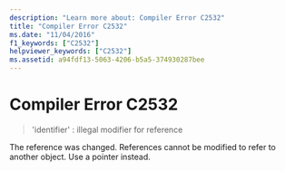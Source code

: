 ```yaml
---
description: "Learn more about: Compiler Error C2532"
title: "Compiler Error C2532"
ms.date: "11/04/2016"
f1_keywords: ["C2532"]
helpviewer_keywords: ["C2532"]
ms.assetid: a94fdf13-5063-4206-b5a5-374930287bee
---
```

# Compiler Error C2532

> 'identifier' : illegal modifier for reference

The reference was changed. References cannot be modified to refer to another object. Use a pointer instead.
